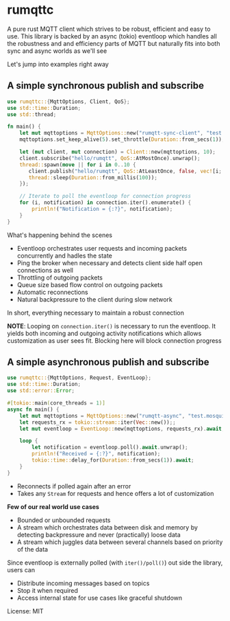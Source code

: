# rumqttc

A pure rust MQTT client which strives to be robust, efficient and easy to use.
This library is backed by an async (tokio) eventloop which handles all the robustness and
and efficiency parts of MQTT but naturally fits into both sync and async worlds as we'll see

Let's jump into examples right away

A simple synchronous publish and subscribe
----------------------------

```rust
use rumqttc::{MqttOptions, Client, QoS};
use std::time::Duration;
use std::thread;

fn main() {
    let mut mqttoptions = MqttOptions::new("rumqtt-sync-client", "test.mosquitto.org", 1883);
    mqttoptions.set_keep_alive(5).set_throttle(Duration::from_secs(1));

    let (mut client, mut connection) = Client::new(mqttoptions, 10);
    client.subscribe("hello/rumqtt", QoS::AtMostOnce).unwrap();
    thread::spawn(move || for i in 0..10 {
       client.publish("hello/rumqtt", QoS::AtLeastOnce, false, vec![i; i as usize]).unwrap();
       thread::sleep(Duration::from_millis(100));
    });

    // Iterate to poll the eventloop for connection progress
    for (i, notification) in connection.iter().enumerate() {
        println!("Notification = {:?}", notification);
    }
}
```

What's happening behind the scenes
- Eventloop orchestrates user requests and incoming packets concurrently and hadles the state
- Ping the broker when necessary and detects client side half open connections as well
- Throttling of outgoing packets
- Queue size based flow control on outgoing packets
- Automatic reconnections
- Natural backpressure to the client during slow network

In short, everything necessary to maintain a robust connection

**NOTE**: Looping on `connection.iter()` is necessary to run the eventloop. It yields both
incoming and outgoing activity notifications which allows customization as user sees fit.
Blocking here will block connection progress

A simple asynchronous publish and subscribe
------------------------------
```rust
use rumqttc::{MqttOptions, Request, EventLoop};
use std::time::Duration;
use std::error::Error;

#[tokio::main(core_threads = 1)]
async fn main() {
    let mut mqttoptions = MqttOptions::new("rumqtt-async", "test.mosquitto.org", 1883);
    let requests_rx = tokio::stream::iter(Vec::new());;
    let mut eventloop = EventLoop::new(mqttoptions, requests_rx).await;

    loop {
        let notification = eventloop.poll().await.unwrap();
        println!("Received = {:?}", notification);
        tokio::time::delay_for(Duration::from_secs(1)).await;
    }
}
```
- Reconnects if polled again after an error
- Takes any `Stream` for requests and hence offers a lot of customization

**Few of our real world use cases**
- Bounded or unbounded requests
- A stream which orchestrates data between disk and memory by detecting backpressure and never (practically) loose data
- A stream which juggles data between several channels based on priority of the data

Since eventloop is externally polled (with `iter()/poll()`) out side the library, users can
- Distribute incoming messages based on topics
- Stop it when required
- Access internal state for use cases like graceful shutdown

License: MIT
